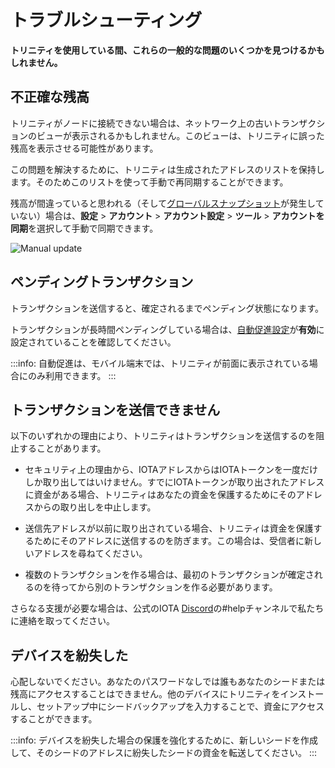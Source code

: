 # トラブルシューティング
<!-- # Troubleshooting -->

**トリニティを使用している間、これらの一般的な問題のいくつかを見つけるかもしれません。**
<!-- **You may find some of these common issues while using Trinity.** -->

## 不正確な残高
<!-- ## Incorrect balance -->

トリニティがノードに接続できない場合は、ネットワーク上の古いトランザクションのビューが表示されるかもしれません。このビューは、トリニティに誤った残高を表示させる可能性があります。
<!-- If Trinity can't connect to an node, it may have an outdated view of transactions on the network. This view can cause Trinity to display an incorrect balance. -->

この問題を解決するために、トリニティは生成されたアドレスのリストを保持します。そのためこのリストを使って手動で再同期することができます。
<!-- To fix this problem, Trinity keeps a list of generated addresses so it can be manually re-synchronized. -->

残高が間違っていると思われる（そして[グローバルスナップショット](../how-to-guides/perform-a-snapshot-transition.md)が発生していない）場合は、**設定** > **アカウント** > **アカウント設定** > **ツール** > **アカウントを同期**を選択して手動で同期できます。
<!-- If you think your balance is wrong (and a [global snapshot](../how-to-guides/perform-a-snapshot-transition.md) hasn't occurred), you can manually synchronize it by going to **Settings** > **Account** > **Account management** > **Tools** > **Sync account**. -->

![Manual update](../images/sync.jpg)

## ペンディングトランザクション
<!-- ## Pending transaction -->

トランザクションを送信すると、確定されるまでペンディング状態になります。
<!-- When you send a transaction, it has a pending status until it's confirmed. -->

トランザクションが長時間ペンディングしている場合は、[自動促進設定](../how-to-guides/change-the-advanced-settings.md)が**有効**に設定されていることを確認してください。
<!-- If a transaction is pending for a long time, make sure that the [Auto-promotion setting](../how-to-guides/change-the-advanced-settings.md) is set to **Enabled**. -->

:::info:
自動促進は、モバイル端末では、トリニティが前面に表示されている場合にのみ利用できます。
:::
<!-- :::info: -->
<!-- Auto-promotion is available on mobile devices only when Trinity is in the foreground. -->
<!-- ::: -->

## トランザクションを送信できません
<!-- ## Unable to send a transaction -->

以下のいずれかの理由により、トリニティはトランザクションを送信するのを阻止することがあります。
<!-- Trinity may stop you from sending a transaction for any of the following reasons: -->

* セキュリティ上の理由から、IOTAアドレスからはIOTAトークンを一度だけしか取り出してはいけません。すでにIOTAトークンが取り出されたアドレスに資金がある場合、トリニティはあなたの資金を保護するためにそのアドレスからの取り出しを中止します。
<!-- * For security reasons IOTA addresses should be withdrawn from only once. If you have funds on an address that has already been withdrawn from, Trinity stops you withdrawing from that address to protect your funds. -->
* 送信先アドレスが以前に取り出されている場合、トリニティは資金を保護するためにそのアドレスに送信するのを防ぎます。この場合は、受信者に新しいアドレスを尋ねてください。
<!-- * If the address you are sending to has been withdrawn from before, Trinity will prevent you sending to that address to protect the funds. In this case, ask your recipient for a new address. -->
* 複数のトランザクションを作る場合は、最初のトランザクションが確定されるのを待ってから別のトランザクションを作る必要があります。
<!-- * If you are making multiple transactions, you may need to wait for your first transaction to be confirmed before making another transaction -->

さらなる支援が必要な場合は、公式のIOTA [Discord](https://discord.iota.org)の#helpチャンネルで私たちに連絡を取ってください。
<!-- Please get in touch with us on the #help channel in the official IOTA Discord for further help. -->

## デバイスを紛失した
<!-- ## Lost access to a device -->

心配しないでください。あなたのパスワードなしでは誰もあなたのシードまたは残高にアクセスすることはできません。他のデバイスにトリニティをインストールし、セットアップ中にシードバックアップを入力することで、資金にアクセスすることができます。
<!-- Don’t worry, nobody can access your seed or balance without your password. You can access your funds by installing Trinity on another device and entering your seed backup during the setup. -->

:::info:
デバイスを紛失した場合の保護を強化するために、新しいシードを作成して、そのシードのアドレスに紛失したシードの資金を転送してください。
:::
<!-- :::info: -->
<!-- For extra protection in the case of a lost device, please create a new seed and transfer your funds to an address from that seed. -->
<!-- ::: -->
